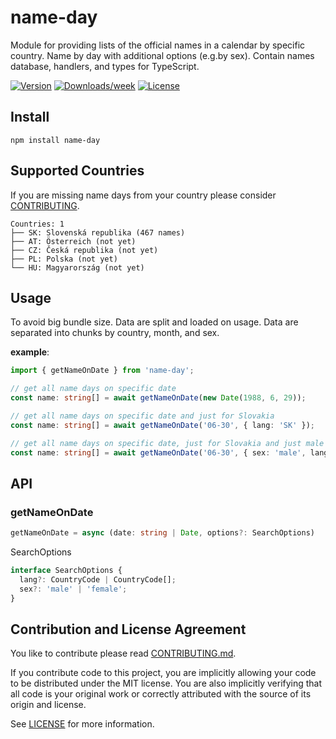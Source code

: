 # name-day

Module for providing lists of the official names in a calendar by specific country. Name by day with additional options (e.g.by sex). Contain names database, handlers, and types for TypeScript.

[![Version](https://img.shields.io/npm/v/name-day.svg)](https://npmjs.org/package/name-day)
[![Downloads/week](https://img.shields.io/npm/dw/name-day.svg)](https://npmjs.org/package/name-day)
[![License](https://img.shields.io/npm/l/name-day.svg)](https://github.com/peterknezek/name-day/blob/master/package.json)

## Install

```
npm install name-day
```

## Supported Countries

If you are missing name days from your country please consider [CONTRIBUTING](https://github.com/peterknezek/name-day/blob/main/CONTRIBUTING.md).

<!-- !tree -->

```
Countries: 1
├── SK: Slovenská republika (467 names)
├── AT: Österreich (not yet)
├── CZ: Česká republika (not yet)
├── PL: Polska (not yet)
└── HU: Magyarország (not yet)
```

<!-- tree! -->

## Usage

To avoid big bundle size. Data are split and loaded on usage. Data are separated into chunks by country, month, and sex.

**example**:

```ts
import { getNameOnDate } from 'name-day';

// get all name days on specific date
const name: string[] = await getNameOnDate(new Date(1988, 6, 29));

// get all name days on specific date and just for Slovakia
const name: string[] = await getNameOnDate('06-30', { lang: 'SK' });

// get all name days on specific date, just for Slovakia and just male specific names
const name: string[] = await getNameOnDate('06-30', { sex: 'male', lang: 'SK' });
```

## API

### getNameOnDate

```ts
getNameOnDate = async (date: string | Date, options?: SearchOptions)
```

SearchOptions

```ts
interface SearchOptions {
  lang?: CountryCode | CountryCode[];
  sex?: 'male' | 'female';
}
```

## Contribution and License Agreement

You like to contribute please read [CONTRIBUTING.md](https://github.com/peterknezek/name-day/blob/main/CONTRIBUTING.md).

If you contribute code to this project, you are implicitly allowing your
code to be distributed under the MIT license. You are also implicitly
verifying that all code is your original work or correctly attributed
with the source of its origin and license.

See [LICENSE](https://github.com/peterknezek/name-day/blob/main/LICENSE) for more information.
